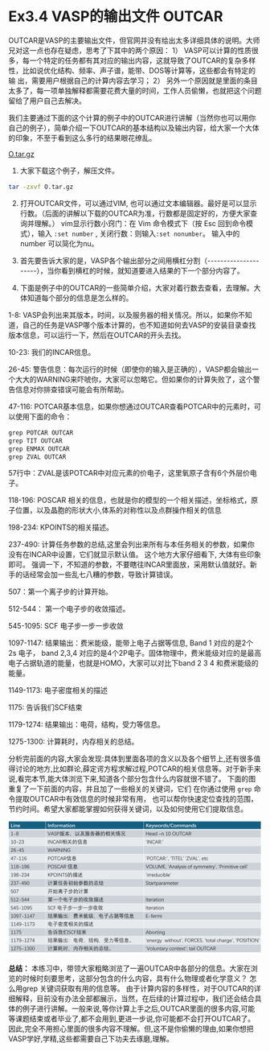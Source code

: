 # Ex3.4 VASP的输出文件 OUTCAR 

OUTCAR是VASP的主要输出文件，但官网并没有给出太多详细具体的说明。大师兄对这一点也存在疑虑，思考了下其中的两个原因：
1） VASP可以计算的性质很多，每一个特定的任务都有其对应的输出内容，这就导致了OUTCAR的复杂多样性，比如说优化结构、频率、声子谱，能带、DOS等计算等，这些都会有特定的输
出，需要用户根据自己的计算内容去学习；
2） 另外一个原因就是里面的条目太多了，每一项单独解释都需要花费大量的时间，工作人员偷懒，也就把这个问题留给了用户自己去解决。

我们主要通过下面的这个计算的例子中的OUTCAR进行讲解（当然你也可以用你自己的例子），简单介绍一下OUTCAR的基本结构以及输出内容，给大家一个大体的印象，不至于看到这么多行的结果眼花缭乱。

[O.tar.gz](../Downloads/O.tar.gz)

1) 大家下载这个例子，解压文件。
```bash 
tar -zxvf O.tar.gz 
```

2) 打开OUTCAR文件，可以通过VIM, 也可以通过文本编辑器。最好是可以显示行数。（后面的讲解以下载的OUTCAR为准，行数都是固定好的，方便大家查询并理解。）
vim显示行数小窍门：在 Vim 命令模式下（按 Esc 回到命令模式），输入 `:set number` , 关闭行数：则输入`:set nonumber`。 输入中的 number 可以简化为nu。

3) 首先要告诉大家的是，VASP各个输出部分之间用横杠分割（---------------------），当你看到横杠的时候，就知道要进入结果的下一个部分内容了。


4) 下面是例子中的OUTCAR的一些简单介绍，大家对着行数去查看，去理解。大体知道每个部分的信息是怎么样的。

1-8: VASP会列出来其版本，时间，以及服务器的相关情况。所以，如果你不知道，自己的任务是VASP哪个版本计算的，也不知道如何去VASP的安装目录查找版本信息，可以运行一下，然后在OUTCAR的开头去找。

10-23: 我们的INCAR信息。

26-45: 警告信息：每次运行的时候（即使你的输入是正确的），VASP都会输出一个大大的WARNING来吓唬你，大家可以忽略它。但如果你的计算失败了，这个警告信息对你排查错误可能会有所帮助。

47-116: POTCAR基本信息，如果你想通过OUTCAR查看POTCAR中的元素时，可以使用下面的命令：
```
grep POTCAR OUTCAR
grep TIT OUTCAR
grep ENMAX OUTCAR
grep ZVAL OUTCAR
```
57行中：ZVAL是该POTCAR中对应元素的价电子，这里氧原子含有6个外层价电子。

118-196: POSCAR 相关的信息，也就是你的模型的一个相关描述，坐标格式，原子位置，以及晶胞的形状大小,体系的对称性以及点群操作相关的信息

198-234: KPOINTS的相关描述。

237-490: 计算任务参数的总结,这里会列出来所有与本任务相关的参数，如果你没有在INCAR中设置，它们就显示默认值。
这个地方大家仔细看下, 大体有些印象即可。
强调一下，不知道的参数，不要瞎往INCAR里面放，采用默认值就好。新手的话经常会加一些乱七八糟的参数，导致计算错误。

507：第一个离子步的计算开始。

512-544： 第一个电子步的收敛描述。

545-1095: SCF 电子步一步一步收敛

1097-1147: 结果输出：费米能级，能带上电子占据等信息,
Band 1 对应的是2个 2s 电子， band 2,3,4 对应的是4个2P电子。固体物理中，费米能级对应的是最高电子占据轨道的能量，也就是HOMO，大家可以对比下band 2 3 4 和费米能级的能量。

1149-1173: 电子密度相关的描述

1175: 告诉我们SCF结束

1179-1274: 结果输出：电荷，结构，受力等信息。

1275-1300: 计算耗时，内存相关的总结。

分析完前面的内容,大家会发现:具体到里面各项的含义以及各个细节上,还有很多值得讨论的地方,比如群论,薛定谔方程求解过程,POTCAR的相关信息等。对于新手来说,看完本节,能大体浏览下来,知道各个部分包含什么内容就很不错了。 下面的图重复了一下前面的内容，并且加了一些相关的关键词，它们 在你通过使用 `grep` 命令提取OUTCAR中有效信息的时候非常有用，  也可以帮你快速定位查找的范围，节约时间。希望大家都能掌握如何获得关键词，以及如何使用它们提取信息。

![OUTCAR相关信息以及关键词](figs/ex3.4_1.png)

**总结：**
本练习中，带领大家粗略浏览了一遍OUTCAR中各部分的信息。大家在浏览的时候时刻要思考，这部分包含的什么内容，具有什么物理或者化学意义？ 怎么用grep 关键词获取有用的信息等。
由于计算内容的多样性，对于OUTCAR的详细解释，目前没有办法全部都展示，当然，在后续的计算过程中，我们还会结合具体的例子进行讲解。一般来说,等你计算上手之后,OUTCAR里面的很多内容,可能等课题结束或者毕业了,都不会用到,更进一步说,你可能都不会打开OUTCAR了。因此,完全不用担心里面的很多内容不理解。但,这不是你偷懒的理由,如果你想把VASP学好,学精,这些都需要自己下功夫去琢磨,理解。

